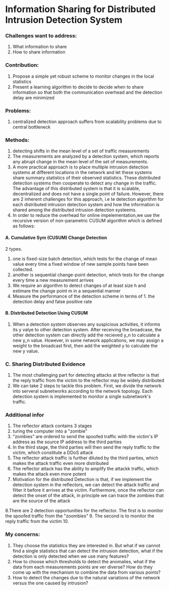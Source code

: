 # Information Sharing for Distributed Intrusion Detection System
### Challenges want to address:
1. What information to share
2. How to share information
### Contribution:
1. Propose a simple yet robust scheme to monitor changes in the local statistics
2. Present a learning algorithm to decide to decide when to share information so that both the communication overhead and the detection delay are minimized
### Problems:
1. centralized detection approach suffers from scalability problems due to central bottleneck
### Methods:
1. detecting shifts in the mean level of a set of traffic measurements
2. The measurements are analyzed by a detection system, which reports any abrupt change in the mean level of the set of measurements.
3. A more practical approach is to place multiple intrusion detection systems at different locations in the network and let these systems share summary statistics of their observed statistics. These distributed detection systems then cooperate to detect any change in the traffic. The advantage of this distributed system is that it is scalable, decentralized and does not have a single point of failure. However, there are 2 inherent challenges for this approach, i.e te detection algorithm for each distributed intrusion detection system and how the information is shared among the distributed intrusion detection systeems.
4. In order to reduce the overhead for online impelementation,we use the recursive version of non-parametric CUSUM algorithm which is defined as follows:
#### A.  Cumulative Sym (CUSUM) Change Detection
2 types. 
1. one is fixed-size batch detection, which tests for the change of mean value every time a fixed window of new sample points have been collected.
2. another is sequential change-point detection, which tests for the change every time a new measurement arrives
3. We require an algorithm to detect changes of at least size h and estimare the change point m in a sequential manner
4. Measure the performance of the detection scheme in terms of 1. the detection delay and false positive rate

#### B. Distributed Detection Using CUSUM
1. When a detection system observes any suspicious activities, it informs its y valye to other detection system. After receiving the broadcase, the other detection system can directly add the recieved y_n to calculate a new y_n value. However, in some network applications, we may assign a weight to the broadcast first, then add the weighted y to calculate the new y value. 
### C. Sharing Distributed Evidence
1. The most challenging part for detecting attacks at thre reflector is that the reply traffic from the victim to the reflector may be widely distributed
2. We can take 2 steps to tackle this problem. First, we divide the network into serveral subnetworks according to the network topology. Each detection system is implemented to monitor a single subnetwork's traffic.



### Additional infor
1. The reflector attack contains 3 stages
2. turing the computer into a "zombie"
3. "zombies" are ordered to send the spoofed traffic wiith the victim's IP address as the source IP address to the third parties
4. In the third stage, the third parties will then send the reply traffic to the victim, which constitute a DDoS attack
5. The reflector attack traffic is further diluted by the third parties, which makes the attack traffic even more distributed
6. The reflector attack has the ability to amplify the attackk traffic, which makes the attack even more potent
7. Motivation for the distributed Detection is that, if we implement the detection system in the reflectors, we can detect the attack traffic and filter it before it arrives at the victim. Furthermore, once the reflector can detect the onset of the attack, in principle we can trace the zombies that are the source of the attack

8.There are 2 detection opportunities for the reflector. The first is to monitor the spoofed traffic from the "zoombies"
9. The second is to monitor the reply traffic from the victim
10. 


### My concerns: 
1. They choose the statistics they are interested in. But what if we cannot find a single statistics that can detect the intrusion detection, what if the detection is only detected when we use many features?
2. How to choose which thresholds to detect the anomalies, what if the data from each measurements points are ver diverse? How do they come up with the mechanism to combine the data from various points?
3. How to detect the changes due to the natural variations of the network versus the one caused by intrusion?







